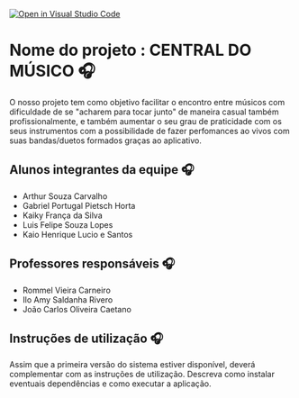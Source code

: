 [![Open in Visual Studio Code](https://classroom.github.com/assets/open-in-vscode-718a45dd9cf7e7f842a935f5ebbe5719a5e09af4491e668f4dbf3b35d5cca122.svg)](https://classroom.github.com/online_ide?assignment_repo_id=11808984&assignment_repo_type=AssignmentRepo)
# Nome do projeto : CENTRAL DO MÚSICO 🎧

  O nosso projeto tem como objetivo facilitar o encontro entre músicos com dificuldade de se "acharem para tocar junto" de maneira casual também profissionalmente, 
e também aumentar o seu grau de praticidade com os seus instrumentos com a possibilidade de fazer perfomances ao vivos com suas bandas/duetos formados
graças ao aplicativo.

## Alunos integrantes da equipe 🎧

* Arthur Souza Carvalho
* Gabriel Portugal Pietsch Horta
* Kaiky França da Silva
* Luis Felipe Souza Lopes
* Kaio Henrique Lucio e Santos

## Professores responsáveis 🎧

* Rommel Vieira Carneiro
* Ilo Amy Saldanha Rivero
* João Carlos Oliveira Caetano

## Instruções de utilização 🎧

Assim que a primeira versão do sistema estiver disponível, deverá complementar com as instruções de utilização. Descreva como instalar eventuais dependências e como executar a aplicação.
